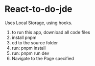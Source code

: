 # React-to-do-jde
Uses Local Storage, using hooks.

1. to run this app, download all code files
2. install pnpm
3. cd to the source folder
4. run: pnpm install 
5. run: pnpm run dev
6. Navigate to the Page specified
